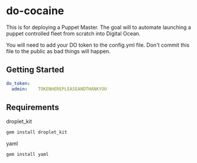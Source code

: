 # do-cocaine
This is for deploying a Puppet Master. The goal will to automate launching a puppet controlled fleet from scratch into Digital Ocean. 

You will need to add your DO token to the config.yml file. Don't commit this file to the public as bad things will happen. 

## Getting Started
```yaml
do_token:
  admin:    TOKENHEREPLEASEANDTHANKYOU 
```

## Requirements
droplet_kit


```bash
gem install droplet_kit
```

yaml
```bash
gem install yaml
```
